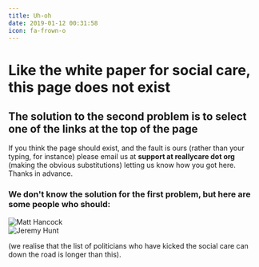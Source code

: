 ```yaml
---
title: Uh-oh
date: 2019-01-12 00:31:58
icon: fa-frown-o
---
```

# Like the white paper for social care, this page does not exist

## The solution to the second problem is to select one of the links at the top of the page

If you think the page should exist, and the fault is ours (rather than your typing, for instance) please email us at **support at reallycare dot org** (making the obvious substitutions) letting us know how you got here.  Thanks in advance.

### We don't know the solution for the first problem, but here are some people who should:

<div class="flex justify-around">
  <div class="outline w-25 pa3 mr2">
    <img src="https://pbs.twimg.com/profile_images/861889973674545152/Ike2P5bh_400x400.jpg" alt="Matt Hancock" />
  </div>
  <div class="outline w-25 pa3 mr2">
    <img src="https://pbs.twimg.com/profile_images/1064558305098547200/Kxa-Uu7i_400x400.jpg" alt="Jeremy Hunt" />
  </div>
</div>

(we realise that the list of politicians who have kicked the social care can down the road is longer than this).
